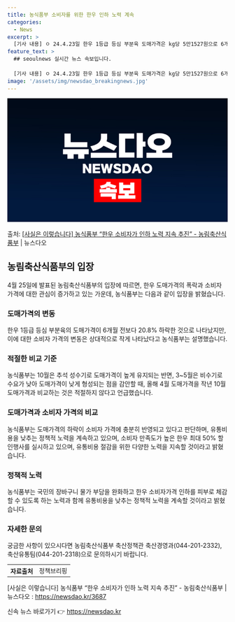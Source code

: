 ```yaml
---
title: 농식품부 소비자를 위한 한우 인하 노력 계속
categories:
  - News
excerpt: >
  [기사 내용] ㅇ 24.4.23일 한우 1등급 등심 부분육 도매가격은 kg당 5만1527원으로 6개월 전인 …
feature_text: >
  ## seoulnews 실시간 뉴스 속보입니다.

  [기사 내용] ㅇ 24.4.23일 한우 1등급 등심 부분육 도매가격은 kg당 5만1527원으로 6개월 전인 …
image: '/assets/img/newsdao_breakingnews.jpg'
---
```


![뉴스다오 속보](/assets/img/newsdao_breakingnews.jpg)

<p>출처: <a href="https://newsdao.kr/3687" rel="dofollow">[사실은 이렇습니다] 농식품부 “한우 소비자가 인하 노력 지속 추진” - 농림축산식품부</a> | 뉴스다오</p>

<h2 data-ke-size="size26">농림축산식품부의 입장</h2>
<p data-ke-size="size16">4월 25일에 발표된 농림축산식품부의 입장에 따르면, 한우 도매가격의 폭락과 소비자 가격에 대한 관심이 증가하고 있는 가운데, 농식품부는 다음과 같이 입장을 밝혔습니다.</p>

<h3>도매가격의 변동</h3>
<p data-ke-size="size16">한우 1등급 등심 부분육의 도매가격이 6개월 전보다 20.8% 하락한 것으로 나타났지만, 이에 대한 소비자 가격의 변동은 상대적으로 작게 나타났다고 농식품부는 설명했습니다.</p>

<h3>적절한 비교 기준</h3>
<p data-ke-size="size16">농식품부는 10월은 추석 성수기로 도매가격이 높게 유지되는 반면, 3~5월은 비수기로 수요가 낮아 도매가격이 낮게 형성되는 점을 감안할 때, 올해 4월 도매가격을 작년 10월 도매가격과 비교하는 것은 적절하지 않다고 언급했습니다.</p>

<h3>도매가격과 소비자 가격의 비교</h3>
<p data-ke-size="size16">농식품부는 도매가격의 하락이 소비자 가격에 충분히 반영되고 있다고 판단하며, 유통비용을 낮추는 정책적 노력을 계속하고 있으며, 소비자 만족도가 높은 한우 최대 50% 할인행사를 실시하고 있으며, 유통비용 절감을 위한 다양한 노력을 지속할 것이라고 밝혔습니다.</p>

<h3>정책적 노력</h3>
<p data-ke-size="size16">농식품부는 국민의 장바구니 물가 부담을 완화하고 한우 소비자가격 인하를 피부로 체감할 수 있도록 하는 노력과 함께 유통비용을 낮추는 정책적 노력을 계속할 것이라고 밝혔습니다.</p>

<h3>자세한 문의</h3>
<p data-ke-size="size16">궁금한 사항이 있으시다면 농림축산식품부 축산정책관 축산경영과(044-201-2332), 축산유통팀(044-201-2318)으로 문의하시기 바랍니다.</p>

<table>
	<tr>
		<th>자료출처</th>
		<td>정책브리핑 </td>
	</tr>
</table>
<p data-ke-size="size16">[사실은 이렇습니다] 농식품부 “한우 소비자가 인하 노력 지속 추진” - 농림축산식품부 | 뉴스다오 : <a href="https://newsdao.kr/3687">https://newsdao.kr/3687</a></p>
 

신속 뉴스 바로가기 👉 <a href="https://newsdao.kr" rel="dofollow">https://newsdao.kr</a>


